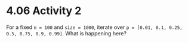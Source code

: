 # 4.06 Activity 2

For a fixed `n = 100` and `size = 1000`, iterate over `p = [0.01, 0.1, 0.25, 0.5, 0.75, 0.9, 0.99]`. What is happening here?
